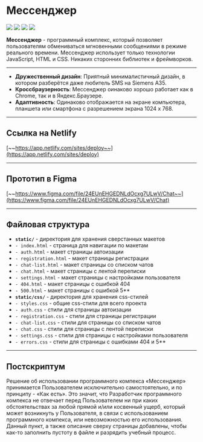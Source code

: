 # Мессенджер
![](https://img.shields.io/badge/version-0.0.1-blue.svg)
![](https://img.shields.io/badge/Course-Middle%20frontend-orange.svg) 
![](https://img.shields.io/badge/Cohort-3-green.svg) 
![](https://img.shields.io/badge/Sprint-1-green.svg) 

**Мессенджер** - программный комплекс, который позволяет пользователям обмениваться мгновенными сообщениями в режиме реального времени. Мессенджер использует только технологии JavaScript, HTML и CSS. Никаких сторонних библиотек и фреймворков.

---

* **Дружественный дизайн**: Приятный минималистичный дизайн, в котором разберётся даже любитель SMS на Siemens A35.
* **Кроссбраузерность**: Мессенджер оинаково хорошо работает как в Chrome, так и в Яндекс.Браузере.
* **Адаптивность**: Одинаково отображается на экране компьютера, планшета или смартфона с разрешением экрана 1024 x 768.

---

## Ссылка на Netlify
[~~https://app.netlify.com/sites/deploy~~](https://app.netlify.com/sites/deploy)

---

## Прототип в Figma
[~~https://www.figma.com/file/24EUnEHGEDNLdOcxg7ULwV/Chat~~](https://www.figma.com/file/24EUnEHGEDNLdOcxg7ULwV/Chat)

---

## Файловая структура
* **`static/`** - директория для хранения сверстанных макетов
* `- index.html` - страница для навигации по макетам 
* `- auth.html` - макет страницы автоизации
* `- registration.html` - макет страницы регистрации
* `- chat-list.html` - макет страницы cо списком чатов
* `- chat.html` - макет страницы c лентой переписки
* `- settings.html` - макет страницы c настройками пользователя
* `- 404.html` - макет страницы c ошибкой 404
* `- 500.html` - макет страницы c ошибкой 5**
* **`static/css/`** - директория для хранения css-стилей
* `- styles.css` - общие css-стили для всего проекта
* `- auth.css` - стили для страницы автоизации
* `- registration.css` - стили для страницы регистрации
* `- chat-list.css` - стили для страницы cо списком чатов
* `- chat.css` - стили для страницы c лентой переписки
* `- settings.css` - стили для страницы c настройками пользователя
* `- errors.css` - стили для страницы c ошибками 404 и 5**

---

## Постскриптум
Решение об использовании программного компекса «Мессенджер» принимается Пользователем исключительно самостоятельно, и по принципу - «Как есть». Это значит, что Разработчик программного компекса не отвечает перед Пользователем ни при каких обстоятельствах за любой прямой и/или косвенный ущерб, который может возникнуть у Пользователя, в связи с использованием программного компекса, или невозможностью его использования. Данный пункт, а также описание сверху страницы добавлены, чтобы как-то заполнить пустоту в файле и разрядить учебный процесс.